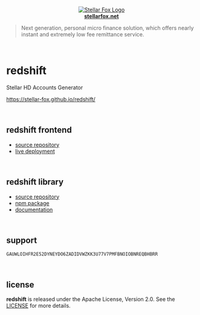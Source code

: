 <p align="center">
    <br />
    <a title="Learn more about Stellar Fox" href="https://stellarfox.net/" target="_blank">
        <img src="https://raw.githubusercontent.com/stellar-fox/redshift/master/frontend/public/favicon.ico" alt="Stellar Fox Logo" />
        <br />
        <b>stellarfox.net</b>
    </a>
</p>

> Next generation, personal micro finance solution, which offers nearly instant and extremely low fee remittance service.

<br />




# redshift

Stellar HD Accounts Generator

https://stellar-fox.github.io/redshift/

<br />




## redshift frontend

* [source repository](https://github.com/stellar-fox/redshift/tree/master/frontend/)
* [live deployment](https://stellar-fox.github.io/redshift/)

<br />




## redshift library

* [source repository](https://github.com/stellar-fox/redshift/tree/master/library/)
* [npm package](https://www.npmjs.com/package/@stellar-fox/redshift)
* [documentation](https://stellar-fox.github.io/redshift/jsdoc/)

<br />




## support

```
GAUWLOIHFR2E52DYNEYDO6ZADIDVWZKK3U77V7PMFBNOIOBNREQBHBRR
```
<br />




## license

**redshift** is released under the Apache License, Version 2.0. See the
[LICENSE](https://github.com/stellar-fox/redshift/blob/master/LICENSE)
for more details.
